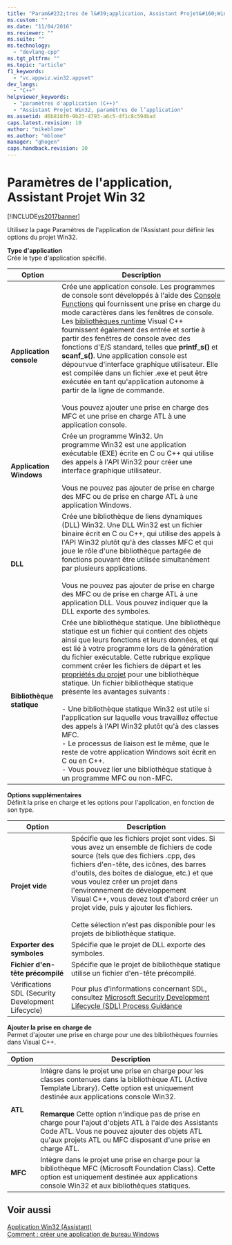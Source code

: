 ```yaml
---
title: "Param&#232;tres de l&#39;application, Assistant Projet&#160;Win 32 | Microsoft Docs"
ms.custom: ""
ms.date: "11/04/2016"
ms.reviewer: ""
ms.suite: ""
ms.technology: 
  - "devlang-cpp"
ms.tgt_pltfrm: ""
ms.topic: "article"
f1_keywords: 
  - "vc.appwiz.win32.appset"
dev_langs: 
  - "C++"
helpviewer_keywords: 
  - "paramètres d'application (C++)"
  - "Assistant Projet Win32, paramètres de l’application"
ms.assetid: d6b818f0-9b23-4793-a6c5-df1c8c594bad
caps.latest.revision: 10
author: "mikeblome"
ms.author: "mblome"
manager: "ghogen"
caps.handback.revision: 10
---
```

# Param&#232;tres de l&#39;application, Assistant Projet&#160;Win 32
[!INCLUDE[vs2017banner](../assembler/inline/includes/vs2017banner.md)]

Utilisez la page Paramètres de l'application de l'Assistant pour définir les options du projet Win32.  
  
 **Type d'application**  
 Crée le type d'application spécifié.  
  
|Option|Description|  
|------------|-----------------|  
|**Application console**|Crée une application console.  Les programmes de console sont développés à l'aide des [Console Functions](https://msdn.microsoft.com/en-us/library/ms813137.aspx) qui fournissent une prise en charge du mode caractères dans les fenêtres de console.  Les [bibliothèques runtime](../c-runtime-library/c-run-time-library-reference.md) Visual C\+\+ fournissent également des entrée et sortie à partir des fenêtres de console avec des fonctions d'E\/S standard, telles que **printf\_s\(\)** et **scanf\_s\(\)**.  Une application console est dépourvue d'interface graphique utilisateur.  Elle est compilée dans un fichier .exe et peut être exécutée en tant qu'application autonome à partir de la ligne de commande.<br /><br /> Vous pouvez ajouter une prise en charge des MFC et une prise en charge ATL à une application console.|  
|**Application Windows**|Crée un programme Win32.  Un programme Win32 est une application exécutable \(EXE\) écrite en C ou C\+\+ qui utilise des appels à l'API Win32 pour créer une interface graphique utilisateur.<br /><br /> Vous ne pouvez pas ajouter de prise en charge des MFC ou de prise en charge ATL à une application Windows.|  
|**DLL**|Crée une bibliothèque de liens dynamiques \(DLL\) Win32.  Une DLL Win32 est un fichier binaire écrit en C ou C\+\+, qui utilise des appels à l'API Win32 plutôt qu'à des classes MFC et qui joue le rôle d'une bibliothèque partagée de fonctions pouvant être utilisée simultanément par plusieurs applications.<br /><br /> Vous ne pouvez pas ajouter de prise en charge des MFC ou de prise en charge ATL à une application DLL.  Vous pouvez indiquer que la DLL exporte des symboles.|  
|**Bibliothèque statique**|Crée une bibliothèque statique.  Une bibliothèque statique est un fichier qui contient des objets ainsi que leurs fonctions et leurs données, et qui est lié à votre programme lors de la génération du fichier exécutable.  Cette rubrique explique comment créer les fichiers de départ et les [propriétés du projet](../ide/property-pages-visual-cpp.md) pour une bibliothèque statique.  Un fichier bibliothèque statique présente les avantages suivants :<br /><br /> -   Une bibliothèque statique Win32 est utile si l'application sur laquelle vous travaillez effectue des appels à l'API Win32 plutôt qu'à des classes MFC.<br />-   Le processus de liaison est le même, que le reste de votre application Windows soit écrit en C ou en C\+\+.<br />-   Vous pouvez lier une bibliothèque statique à un programme MFC ou non\-MFC.|  
  
 **Options supplémentaires**  
 Définit la prise en charge et les options pour l'application, en fonction de son type.  
  
|Option|Description|  
|------------|-----------------|  
|**Projet vide**|Spécifie que les fichiers projet sont vides.  Si vous avez un ensemble de fichiers de code source \(tels que des fichiers .cpp, des fichiers d'en\-tête, des icônes, des barres d'outils, des boîtes de dialogue, etc.\) et que vous voulez créer un projet dans l'environnement de développement Visual C\+\+, vous devez tout d'abord créer un projet vide, puis y ajouter les fichiers.<br /><br /> Cette sélection n'est pas disponible pour les projets de bibliothèque statique.|  
|**Exporter des symboles**|Spécifie que le projet de DLL exporte des symboles.|  
|**Fichier d'en\-tête précompilé**|Spécifie que le projet de bibliothèque statique utilise un fichier d'en\-tête précompilé.|  
|Vérifications SDL \(Security Development Lifecycle\)|Pour plus d'informations concernant SDL, consultez [Microsoft Security Development Lifecycle \(SDL\)  Process Guidance](84aed186-1d75-4366-8e61-8d258746bopq)|  
  
 **Ajouter la prise en charge de**  
 Permet d'ajouter une prise en charge pour une des bibliothèques fournies dans Visual C\+\+.  
  
|Option|Description|  
|------------|-----------------|  
|**ATL**|Intègre dans le projet une prise en charge pour les classes contenues dans la bibliothèque ATL \(Active Template Library\).  Cette option est uniquement destinée aux applications console Win32.<br /><br /> **Remarque** Cette option n'indique pas de prise en charge pour l'ajout d'objets ATL à l'aide des Assistants Code ATL.  Vous ne pouvez ajouter des objets ATL qu'aux projets ATL ou MFC disposant d'une prise en charge ATL.|  
|**MFC**|Intègre dans le projet une prise en charge pour la bibliothèque MFC \(Microsoft Foundation Class\).  Cette option est uniquement destinée aux applications console Win32 et aux bibliothèques statiques.|  
  
## Voir aussi  
 [Application Win32 \(Assistant\)](../windows/win32-application-wizard.md)   
 [Comment : créer une application de bureau Windows](../Topic/How%20to:%20Create%20a%20Windows%20Desktop%20Application.md)